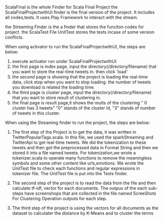  ScalaFinal is the whole Finder for Scala Final Project
 the ScalaFinalProjectwithUI finder is the final version of the project. It includes all codes,tests. It uses Play Framework to interact  with the stream. 

 the Streaming Finder is the a finder that stores the funciton codes for project.
 the ScalaTest File UnitTest stores the tests incase of some version conflicts.
 
When using activator to run the ScalaFinalProjectwithUI, the steps are below:
1. execute activator run under ScalaFinalProjectwithUI
2. the first page is index page, input the directory(/directory/filename) that you want to store the real-time tweets in. then click 'load'
3. the second page is showing that the project is loading the real-time data, click stop when you want to stop loading. the number of tweets you download is related the loading time.
4. the third page is cluster page, input the directory(/directory/filename) that you want to store result of clustering in.
5. the final page is result page,it shows the reults of the clustering 
  " 0 cluster has 3 tweets"  "0" stands of the cluster Id, "3" stands of number of tweets in this cluster.
  

When using the Streaming finder to run the project, the steps are below:
1. The first step of the Project is to get the data, it was written in TwitterPopularTags.scala. In this file, we used the sparkStreaming    and TwitterApi to get real-time tweets. We did the tokenization to these tweets and then got the preprocessed data in Format String      and then we stored it into a file named tweets. For tokenization,we wrote a tokenizer.scala to operate many functions to remove the      meaningless symbols and some other content like urls,emotions. We wrote the UnitTest file to check each functions and regular            expressions in tokenizer file. The UnitTest file is put into the Tests finder. 

2. The second step of the project is to read the data from the file and then calculate tf-idf, vector for each documents. The outpus of     the each sub-steps have screenshops that are collected in the file named ScreeShots For Clustering Operation outputs for each step.

3. The third step of the project is using the vectors for all documents as the dataset to calculater the distance by K-Means and to         cluster the terms

